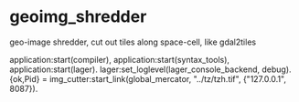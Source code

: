 geoimg_shredder
===============

geo-image shredder, cut out tiles along space-cell, like gdal2tiles


application:start(compiler), application:start(syntax_tools), application:start(lager).
lager:set_loglevel(lager_console_backend, debug).
{ok,Pid} = img_cutter:start_link(global_mercator, "../tz/tzh.tif", {"127.0.0.1", 8087}).

